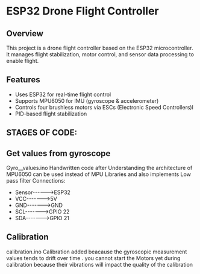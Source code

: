# ESP32 Drone Flight Controller

## Overview
This project is a drone flight controller based on the ESP32 microcontroller. It manages flight stabilization, motor control, and sensor data processing to enable  flight.

## Features
- Uses ESP32 for real-time flight control
- Supports MPU6050 for IMU (gyroscope & accelerometer)
- Controls four brushless motors via ESCs (Electronic Speed Controllers)l
- PID-based flight stabilization

## STAGES OF CODE:
## Get values from gyroscope
Gyro__values.ino Handwritten code after Understanding the architecture of MPU6050 can be used instead of MPU Libraries  and also implements Low pass filter
 Connections:
- Sensor------>ESP32
- VCC------->5V
- GND------->GND
- SCL------->GPIO 22
- SDA------->GPIO 21


## Calibration
calibration.ino Calibration added beacause the gyroscopic measurement values tends to drift over time . you cannot start the Motors yet during calibration because their vibrations will impact the quality of the calibration
